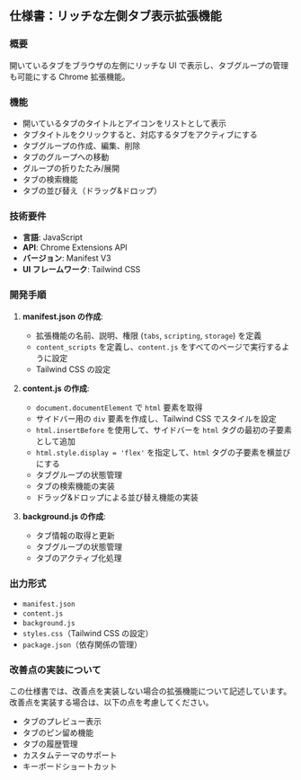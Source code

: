 ## 仕様書：リッチな左側タブ表示拡張機能

### 概要

開いているタブをブラウザの左側にリッチな UI で表示し、タブグループの管理も可能にする Chrome 拡張機能。

### 機能

- 開いているタブのタイトルとアイコンをリストとして表示
- タブタイトルをクリックすると、対応するタブをアクティブにする
- タブグループの作成、編集、削除
- タブのグループへの移動
- グループの折りたたみ/展開
- タブの検索機能
- タブの並び替え（ドラッグ&ドロップ）

### 技術要件

- **言語**: JavaScript
- **API**: Chrome Extensions API
- **バージョン**: Manifest V3
- **UI フレームワーク**: Tailwind CSS

### 開発手順

1.  **manifest.json の作成**:

    - 拡張機能の名前、説明、権限 (`tabs`, `scripting`, `storage`) を定義
    - `content_scripts` を定義し、`content.js` をすべてのページで実行するように設定
    - Tailwind CSS の設定

2.  **content.js の作成**:

    - `document.documentElement` で `html` 要素を取得
    - サイドバー用の `div` 要素を作成し、Tailwind CSS でスタイルを設定
    - `html.insertBefore` を使用して、サイドバーを `html` タグの最初の子要素として追加
    - `html.style.display = 'flex'` を指定して、`html` タグの子要素を横並びにする
    - タブグループの状態管理
    - タブの検索機能の実装
    - ドラッグ&ドロップによる並び替え機能の実装

3.  **background.js の作成**:
    - タブ情報の取得と更新
    - タブグループの状態管理
    - タブのアクティブ化処理

### 出力形式

- `manifest.json`
- `content.js`
- `background.js`
- `styles.css`（Tailwind CSS の設定）
- `package.json`（依存関係の管理）

### 改善点の実装について

この仕様書では、改善点を実装しない場合の拡張機能について記述しています。改善点を実装する場合は、以下の点を考慮してください。

- タブのプレビュー表示
- タブのピン留め機能
- タブの履歴管理
- カスタムテーマのサポート
- キーボードショートカット
